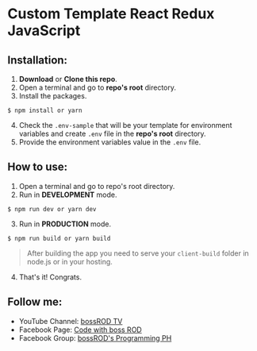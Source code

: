 # Custom Template React Redux JavaScript

## Installation:

1.  **Download** or **Clone this repo**.
2.  Open a terminal and go to **repo's root** directory.
3.  Install the packages.

```terminal
$ npm install or yarn
```

4.  Check the `.env-sample` that will be your template for environment variables and create `.env` file in the **repo's root** directory.
5.  Provide the environment variables value in the `.env` file.

## How to use:

1.  Open a terminal and go to repo's root directory.
2.  Run in **DEVELOPMENT** mode.

```terminal
$ npm run dev or yarn dev
```

3.  Run in **PRODUCTION** mode.
```terminal
$ npm run build or yarn build
```
> After building the app you need to serve your `client-build` folder in node.js or in your hosting.
4.  That's it! Congrats.

## Follow me:

- YouTube Channel: [bossROD TV](https://youtube.com/bossRODTV)
- Facebook Page: [Code with boss ROD](https://fb.com/pRODgrammer21)
- Facebook Group: [bossROD's Programming PH](https://fb.com/groups/bossrodprogrammingph)
